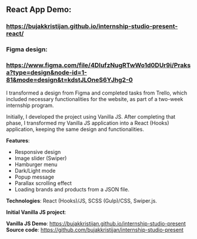 ## React App Demo:
### https://bujakkristijan.github.io/internship-studio-present-react/

### Figma design:
### https://www.figma.com/file/4DIufzNugRTwWo1d0DUr9i/Praksa?type=design&node-id=1-81&mode=design&t=kdstJLOneS6YJhg2-0

I transformed a design from Figma and completed tasks from Trello, which included necessary functionalities for the website, as part of a two-week internship program.

Initially, I developed the project using Vanilla JS. After completing that phase, I transformed my Vanilla JS application into a React (Hooks) application, keeping the same design and functionalities.

**Features**: 

 - Responsive design
 - Image slider (Swiper)
 - Hamburger menu 
 - Dark/Light mode
 - Popup message 
 - Parallax scrolling effect
 - Loading brands and products from a JSON file.

**Technologies**: React (Hooks)/JS, SCSS (Gulp)/CSS, Swiper.js.

**Initial Vanilla JS project**:

**Vanilla JS Demo**: https://bujakkristijan.github.io/internship-studio-present
**Source code**: https://github.com/bujakkristijan/internship-studio-present

